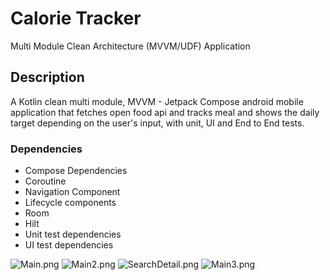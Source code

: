 # Calorie Tracker
Multi Module Clean Architecture (MVVM/UDF) Application

## Description
A Kotlin clean multi module, MVVM - Jetpack Compose android mobile application that fetches open food api and tracks meal and shows the daily target depending on the user's input, with unit, UI and End to End tests.

### Dependencies
* Compose Dependencies
* Coroutine
* Navigation Component
* Lifecycle components
* Room
* Hilt
* Unit test dependencies
* UI test dependencies

![Main.png](1.png)
![Main2.png](2.png)
![SearchDetail.png](3.png)
![Main3.png](4.png)